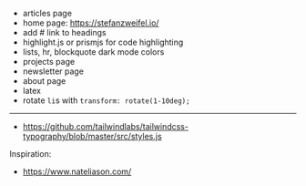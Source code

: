 - articles page
- home page: https://stefanzweifel.io/
- add # link to headings
- highlight.js or prismjs for code highlighting
- lists, hr, blockquote dark mode colors
- projects page
- newsletter page
- about page
- latex
- rotate `li`s with `transform: rotate(1-10deg);`

---

- https://github.com/tailwindlabs/tailwindcss-typography/blob/master/src/styles.js

Inspiration:

- https://www.nateliason.com/

